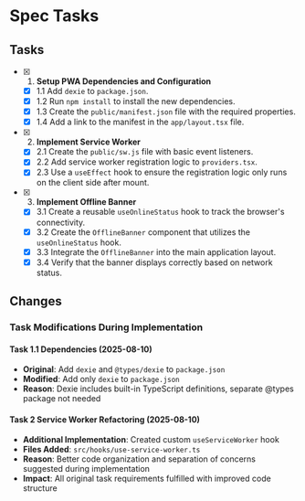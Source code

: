 # Spec Tasks

## Tasks

- [x] 1. **Setup PWA Dependencies and Configuration**
  - [x] 1.1 Add `dexie` to `package.json`.
  - [x] 1.2 Run `npm install` to install the new dependencies.
  - [x] 1.3 Create the `public/manifest.json` file with the required properties.
  - [x] 1.4 Add a link to the manifest in the `app/layout.tsx` file.

- [x] 2. **Implement Service Worker**
  - [x] 2.1 Create the `public/sw.js` file with basic event listeners.
  - [x] 2.2 Add service worker registration logic to `providers.tsx`.
  - [x] 2.3 Use a `useEffect` hook to ensure the registration logic only runs on the client side after mount.

- [x] 3. **Implement Offline Banner**
  - [x] 3.1 Create a reusable `useOnlineStatus` hook to track the browser's connectivity.
  - [x] 3.2 Create the `OfflineBanner` component that utilizes the `useOnlineStatus` hook.
  - [x] 3.3 Integrate the `OfflineBanner` into the main application layout.
  - [x] 3.4 Verify that the banner displays correctly based on network status.

## Changes

### Task Modifications During Implementation

#### Task 1.1 Dependencies (2025-08-10)

- **Original**: Add `dexie` and `@types/dexie` to `package.json`
- **Modified**: Add only `dexie` to `package.json`
- **Reason**: Dexie includes built-in TypeScript definitions, separate @types package not needed

#### Task 2 Service Worker Refactoring (2025-08-10)

- **Additional Implementation**: Created custom `useServiceWorker` hook
- **Files Added**: `src/hooks/use-service-worker.ts`
- **Reason**: Better code organization and separation of concerns suggested during implementation
- **Impact**: All original task requirements fulfilled with improved code structure
